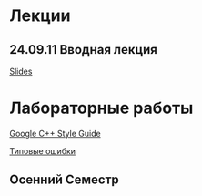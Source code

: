 # Лекции

## 24.09.11 Вводная лекция
[Slides](2024.09.11/Вводная%20леция.%20Язык%20С%20и%20С%2B%2B.pdf)


# Лабораторные работы
[Google C++ Style Guide](https://google.github.io/styleguide/cppguide.html)

[Типовые ошибки](https://github.com/is-itmo-c-23/code_rules)

## Осенний Семестр
